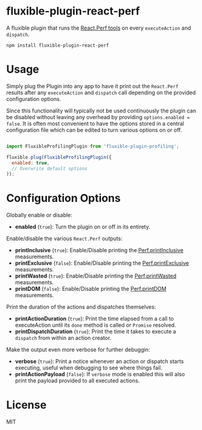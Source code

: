 fluxible-plugin-react-perf
==========================

A fluxible plugin that runs the [React.Perf tools](https://facebook.github.io/react/docs/perf.html) 
on every `executeAction` and `dispatch`.

```
npm install fluxible-plugin-react-perf 
```

# Usage

Simply plug the Plugin into any app to have it print out the `React.Perf` results after any 
`executeAction` and `dispatch` call depending on the provided configuration options.

Since this functionality will typically not be used continuously the plugin can be disabled
without leaving any overhead by providing `options.enabled = false`. It is often most 
convenient to have the options stored in a central configuration file which can be edited
to turn various options on or off.

```javascript

import FluxibleProfilingPlugin from 'fluxible-plugin-profiling';

fluxible.plug(FluxibleProfilingPlugin({
  enabled: true,
  // Overwrite default options
));

```

# Configuration Options

Globally enable or disable:

  * **enabled** (`true`): Turn the plugin on or off in its entirety.

Enable/disable the various `React.Perf` outputs:
  
  * **printInclusive** (`true`): Enable/Disable printing the [Perf.printInclusive](https://facebook.github.io/react/docs/perf.html#perf.printinclusivemeasurements) measurements.
  * **printExclusive** (`false`): Enable/Disable printing the [Perf.printExclusive](https://facebook.github.io/react/docs/perf.html#perf.printexclusivemeasurements) measurements.
  * **printWasted** (`true`): Enable/Disable printing the [Perf.printWasted](https://facebook.github.io/react/docs/perf.html#perf.printwastedmeasurements) measurements.
  * **printDOM** (`false`): Enable/Disable printing the [Perf.printDOM](https://facebook.github.io/react/docs/perf.html#perf.printdommeasurements) measurements.

Print the duration of the actions and dispatches themselves:

  * **printActionDuration** (`true`): Print the time elapsed from a call to executeAction until its `done` method is called or `Promise` resolved. 
  * **printDispatchDuration** (`true`): Print the time it takes to execute a `dispatch` from within an action creator.

Make the output even more verbose for further debuggin:
  
  * **verbose** (`true`): Print a notice whenever an action or dispatch starts executing, useful when debugging to see where things fail. 
  * **printActionPayload** (`false`): If `verbose` mode is enabled this will also print the payload provided to all executed actions.

# License

MIT
